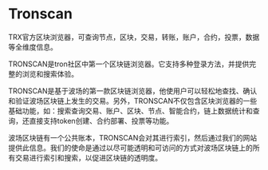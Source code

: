 # 

# Tronscan


TRX官方区块浏览器，可查询节点，区块，交易，转账，账户，合约，投票，数据等全维度信息。

TRONSCAN‎是tron社区中第一个区块链浏览器。它支持多种登录方法，并提供完整的浏览和搜索体验。‎

TRONSCAN是基于波场的第一款区块链浏览器，他使用户可以轻松地查找、确认和验证波场区块链上发生的交易。另外，TRONSCAN不仅包含区块浏览器的一些基础功能，如：搜索查询交易、账户、区块、节点、智能合约，链上数据统计和查询，还直接支持token创建、合约部署、投票等功能。

波场区块链有一个公共账本，TRONSCAN会对其进行索引，然后通过我们的网站提供此信息。我们的使命是通过以尽可能透明和可访问的方式对波场区块链上的所有交易进行索引和搜索，以促进区块链的透明度。

